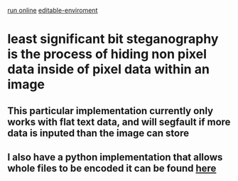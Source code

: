 
[run online](https://repl.it/@paulfears/project3?outputonly=1)
[editable-enviroment](https://repl.it/@paulfears/project3)

# least significant bit steganography is the process of hiding non pixel data inside of pixel data within an image
## This particular implementation currently only works with flat text data, and will segfault if more data is inputed than the image can store
## I also have a python implementation that allows whole files to be encoded it can be found [here](https://github.com/paulfears/Steganography)
